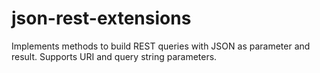 # json-rest-extensions
Implements methods to build REST queries with JSON as parameter and result. Supports URI and query string parameters.
